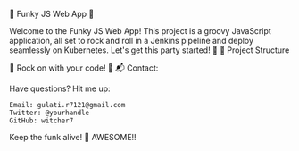 🚀 Funky JS Web App 🤘

Welcome to the Funky JS Web App! This project is a groovy JavaScript application, all set to rock and roll in a Jenkins pipeline and deploy seamlessly on Kubernetes. Let's get this party started! 🎉
📂 Project Structure



🎸 Rock on with your code! 🎸
📬 Contact:

Have questions? Hit me up:

    Email: gulati.r7121@gmail.com
    Twitter: @yourhandle
    GitHub: witcher7

Keep the funk alive! 🤟
AWESOME!!
